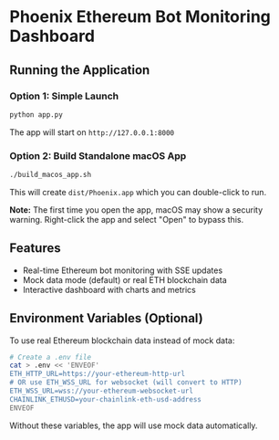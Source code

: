 # Phoenix Ethereum Bot Monitoring Dashboard

## Running the Application

### Option 1: Simple Launch
```bash
python app.py
```
The app will start on `http://127.0.0.1:8000`

### Option 2: Build Standalone macOS App
```bash
./build_macos_app.sh
```

This will create `dist/Phoenix.app` which you can double-click to run.

**Note:** The first time you open the app, macOS may show a security warning. Right-click the app and select "Open" to bypass this.

## Features
- Real-time Ethereum bot monitoring with SSE updates
- Mock data mode (default) or real ETH blockchain data
- Interactive dashboard with charts and metrics

## Environment Variables (Optional)

To use real Ethereum blockchain data instead of mock data:

```bash
# Create a .env file
cat > .env << 'ENVEOF'
ETH_HTTP_URL=https://your-ethereum-http-url
# OR use ETH_WSS_URL for websocket (will convert to HTTP)
ETH_WSS_URL=wss://your-ethereum-websocket-url
CHAINLINK_ETHUSD=your-chainlink-eth-usd-address
ENVEOF
```

Without these variables, the app will use mock data automatically.
